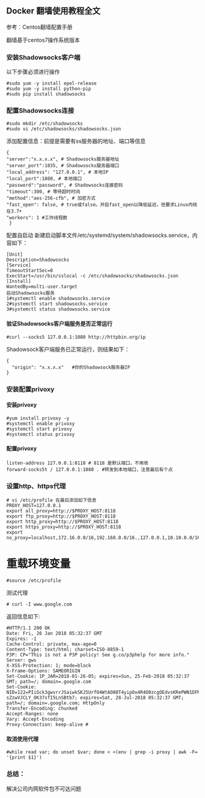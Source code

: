 ## Docker 翻墙使用教程全文

参考：Centos翻墙配置手册

 翻墙基于centos7操作系统版本

### 安装Shadowsocks客户端

以下步骤必须进行操作

    #sudo yum -y install epel-release 
    #sudo yum -y install python-pip
    #sudo pip install shadowsocks


### 配置Shadowsocks连接

    #sudo mkdir /etc/shadowsocks 
    #sudo vi /etc/shadowsocks/shadowsocks.json

添加配置信息：前提是需要有ss服务器的地址、端口等信息

    {  
    "server":"x.x.x.x", # Shadowsocks服务器地址 
    "server_port":1035, # Shadowsocks服务器端口 
    "local_address": "127.0.0.1", # 本地IP 
    "local_port":1080, # 本地端口 
    "password":"password", # Shadowsocks连接密码 
    "timeout":300, # 等待超时时间 
    "method":"aes-256-cfb", # 加密方式 
    "fast_open": false, # true或false。开启fast_open以降低延迟，但要求Linux内核在3.7+ 
    "workers": 1 #工作线程数 
     }


配置自启动 
新建启动脚本文件/etc/systemd/system/shadowsocks.service，内容如下：

    [Unit]
    Description=Shadowsocks
    [Service]
    TimeoutStartSec=0
    ExecStart=/usr/bin/sslocal -c /etc/shadowsocks/shadowsocks.json
    [Install]
    WantedBy=multi-user.target
    启动Shadowsocks服务
    1#systemctl enable shadowsocks.service
    2#systemctl start shadowsocks.service
    3#systemctl status shadowsocks.service


#### 验证Shadowsocks客户端服务是否正常运行


    #curl --socks5 127.0.0.1:1080 http://httpbin.org/ip

Shadowsock客户端服务已正常运行，则结果如下：


    {
      "origin": "x.x.x.x"   #你的Shadowsock服务器IP
    }


### 安装配置privoxy

#### 安装privoxy

    #yum install privoxy -y
    #systemctl enable privoxy
    #systemctl start privoxy
    #systemctl status privoxy

#### 配置privoxy

    listen-address 127.0.0.1:8118 # 8118 是默认端口，不用改
    forward-socks5t / 127.0.0.1:1080 . #转发到本地端口，注意最后有个点


### 设置http、https代理

    # vi /etc/profile 在最后添加如下信息
    PROXY_HOST=127.0.0.1
    export all_proxy=http://$PROXY_HOST:8118
    export ftp_proxy=http://$PROXY_HOST:8118
    export http_proxy=http://$PROXY_HOST:8118
    export https_proxy=http://$PROXY_HOST:8118
    export no_proxy=localhost,172.16.0.0/16,192.168.0.0/16.,127.0.0.1,10.10.0.0/16


# 重载环境变量

    #source /etc/profile

测试代理

    # curl -I www.google.com

返回信息如下:

    #HTTP/1.1 200 OK
    Date: Fri, 26 Jan 2018 05:32:37 GMT
    Expires: -1
    Cache-Control: private, max-age=0
    Content-Type: text/html; charset=ISO-8859-1
    P3P: CP="This is not a P3P policy! See g.co/p3phelp for more info."
    Server: gws
    X-XSS-Protection: 1; mode=block
    X-Frame-Options: SAMEORIGIN
    Set-Cookie: 1P_JAR=2018-01-26-05; expires=Sun, 25-Feb-2018 05:32:37 GMT; path=/; domain=.google.com
    Set-Cookie: NID=122=PIiGck3gwvrrJSaiwkSKJ5UrfO4WtAO80T4yipOx4R4O0zcgOEdvsKRePWN1DFM66g8PPF4aouhY4JIs7tENdRm7H9hkq5xm4y1yNJ-sZzwVJCLY_OK37sfI5LnSBtb7; expires=Sat, 28-Jul-2018 05:32:37 GMT; path=/; domain=.google.com; HttpOnly
    Transfer-Encoding: chunked
    Accept-Ranges: none
    Vary: Accept-Encoding
    Proxy-Connection: keep-alive #



#### 取消使用代理

    #while read var; do unset $var; done < <(env | grep -i proxy | awk -F= '{print $1}')


### 总结：
  解决公司内网软件包不可达问题